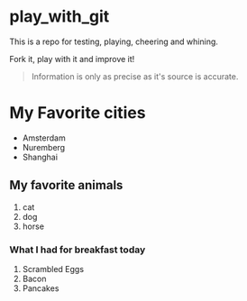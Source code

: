 # play_with_git

This is a repo for testing, playing, cheering and whining.

Fork it, play with it and improve it!

>Information is only as precise as it's source is accurate.

# My Favorite cities

* Amsterdam
* Nuremberg
* Shanghai

## My favorite animals

1. cat
1. dog
1. horse

### What I had for breakfast today
1. Scrambled Eggs
1. Bacon
100. Pancakes
